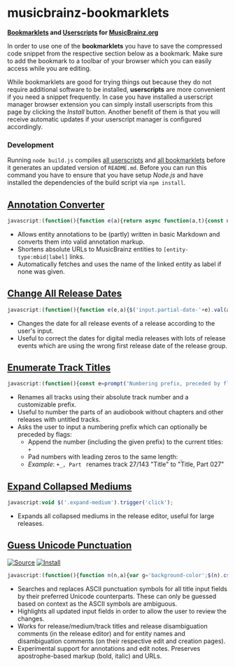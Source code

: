 # musicbrainz-bookmarklets

**[Bookmarklets](https://en.wikipedia.org/wiki/Bookmarklet) and [Userscripts](https://en.wikipedia.org/wiki/Userscript) for [MusicBrainz.org](https://musicbrainz.org)**

In order to use one of the **bookmarklets** you have to save the compressed code snippet from the respective section below as a bookmark. Make sure to add the bookmark to a toolbar of your browser which you can easily access while you are editing.

While bookmarklets are good for trying things out because they do not require additional software to be installed, **userscripts** are more convenient if you need a snippet frequently. In case you have installed a userscript manager browser extension you can simply install userscripts from this page by clicking the *Install* button. Another benefit of them is that you will receive automatic updates if your userscript manager is configured accordingly.

### Development

Running `node build.js` compiles [all userscripts](src/userscripts/) and [all bookmarklets](src/bookmarklets/) before it generates an updated version of `README.md`. Before you can run this command you have to ensure that you have setup *Node.js* and have installed the dependencies of the build script via `npm install`.

## [Annotation Converter](src/annotationConverter.js)

```js
javascript:(function(){function e(a){return async function(a,t){const n=[];a.replace(t,(a,...t)=>{t=((a,t,n)=>async function(a,t=null){if(a.includes('musicbrainz.org')){const $=new URL(a);var[n,e,c]=$.pathname.match(/^\/(.+?)\/([0-9a-f-]{36})$/)||[];if(n)return t=t||await async function(a){a.pathname=`/ws/2${a.pathname}`,a.search='?fmt=json';let t=await fetch(a);return t=await t.json(),t.name||t.title}($),`[${e}:${c}|${t}]`}return function(a,t=null){return t?`[${a}|${t}]`:`[${a}]`}(a,t)}(t,n))(a,...t),n.push(t)});const e=await Promise.all(n);return a.replace(t,()=>e.shift())}(a,/\[(.+?)(?:\|(.+?))?\]/g)}var a='textarea[name$=text]',c=[[/\[(.+?)\]\((.+?)\)/g,'[$2|$1]'],[/(?<!\[)(https?:\/\/\S+)/g,'[$1]'],[/\[(.+?)(\|.+?)?\]/g,(a,t,n='')=>`[${btoa(t)}${n}]`],[/(__|\*\*)(?=\S)(.+?)(?<=\S)\1/g,"'''$2'''"],[/(_|\*)(?=\S)(.+?)(?<=\S)\1/g,"''$2''"],[/^\# +(.+?)( +\#*)?$/gm,'= $1 ='],[/^\#{2} +(.+?)( +\#*)?$/gm,'== $1 =='],[/^\#{3} +(.+?)( +\#*)?$/gm,'=== $1 ==='],[/^(\d+)\. +/gm,'    $1. '],[/^[-+*] +/gm,'    * '],[/\[([A-Za-z0-9+/=]+)(\|.+?)?\]/g,(a,t,n='')=>`[${atob(t)}${n}]`]],r='background-color';$(a).css(r,'').each((a,t)=>{let n=t.value;n&&(c.forEach(([a,t])=>{n=n.replace(a,t)}),n!=t.value&&$(t).val(n).trigger('change').css(r,'yellow'))}),$(a).each(async(a,t)=>{var n=await e(t.value);n!=t.value&&$(t).val(n)})})();
```

- Allows entity annotations to be (partly) written in basic Markdown and converts them into valid annotation markup.
- Shortens absolute URLs to MusicBrainz entities to `[entity-type:mbid|label]` links.
- Automatically fetches and uses the name of the linked entity as label if none was given.

## [Change All Release Dates](src/changeAllReleaseDates.js)

```js
javascript:(function(){function e(e,a){$('input.partial-date-'+e).val(a).trigger('change')}var a=prompt('Date for all release events (YYYY-MM-DD):'),[,t,n,a]=/(\d{4})(?:-(\d{2})(?:-(\d{2}))?)?/.exec(a)||[],n=n,a=a;e('year',t),e('month',n),e('day',a)})();
```

- Changes the date for all release events of a release according to the user's input.
- Useful to correct the dates for digital media releases with lots of release events which are using the wrong first
  release date of the release group.

## [Enumerate Track Titles](src/enumerateTrackTitles.js)

```js
javascript:(function(){const e=prompt('Numbering prefix, preceded by flags:\n+ append to current titles\n_ pad numbers','Part ');let[,n,t]=e.match(/^([+_]*)(.+)/);n={append:n.includes('+'),padNumbers:n.includes('_')},function(a='',p={}){let e=$('input.track-name');var n=e.length.toString().length;const i=new Intl.NumberFormat('en',{minimumIntegerDigits:n});e.each((e,n)=>{let t=e+1;p.padNumbers&&(t=i.format(t));let r=a+t;p.append&&(r=(n.value+r).replace(/([.!?]),/,'$1')),$(n).val(r)}).trigger('change')}(t,n)})();
```

- Renames all tracks using their absolute track number and a customizable prefix.
- Useful to number the parts of an audiobook without chapters and other releases with untitled tracks.
- Asks the user to input a numbering prefix which can optionally be preceded by flags:
  - Append the number (including the given prefix) to the current titles: `+`
  - Pad numbers with leading zeros to the same length: `_`
  - *Example*: `+_, Part ` renames track 27/143 "Title" to "Title, Part 027"

## [Expand Collapsed Mediums](src/expandCollapsedMediums.js)

```js
javascript:void $('.expand-medium').trigger('click');
```

- Expands all collapsed mediums in the release editor, useful for large releases.

## [Guess Unicode Punctuation](src/guessUnicodePunctuation.js)

[![Source](https://raw.github.com/jerone/UserScripts/master/_resources/Source-button.png)](dist/guessUnicodePunctuation.user.js)
[![Install](https://raw.github.com/jerone/UserScripts/master/_resources/Install-button.png)](dist/guessUnicodePunctuation.user.js?raw=1)

```js
javascript:(function(){function n(n,a){var g='background-color';$(n).css(g,'').each((n,t)=>{let e=t.value;e&&(a.forEach(([n,t])=>{e=e.replace(n,t)}),e!=t.value&&$(t).val(e).trigger('change').css(g,'yellow'))})}var t=[[/(?<=\W|^)"(.+?)"(?=\W|$)/g,'\u201c$1\u201d'],[/(?<=\W|^)'n'(?=\W|$)/g,'\u2019n\u2019'],[/(?<=\W|^)'(.+?)'(?=\W|$)/g,'\u2018$1\u2019'],[/(\d+)"/g,'$1\u2033'],[/(\d+)'(\d+)/g,'$1\u2032$2'],[/'/g,'\u2019'],[/(?<!\.)\.{3}(?!\.)/g,'\u2026'],[/ - /g,' \u2013 '],[/(\d{4})-(\d{2})-(\d{2})(?=\W|$)/g,'$1\u2010$2\u2010$3'],[/(\d{4})-(\d{2})(?=\W|$)/g,'$1\u2010$2'],[/(\d+)-(\d+)/g,'$1\u2013$2'],[/-/g,'\u2010']],e=[[/\[(.+?)(\|.+?)?\]/g,(n,t,e='')=>`[${btoa(t)}${e}]`],[/'''/g,'<b>'],[/''/g,'<i>'],...t,[/<b>/g,"'''"],[/<i>/g,"''"],[/\[([A-Za-z0-9+/=]+)(\|.+?)?\]/g,(n,t,e='')=>`[${atob(t)}${e}]`]];n(['input#name','input#comment','input.track-name','input[id^=medium-title]','input[name$=name]','input[name$=comment]'].join(),t),n(['#annotation','#edit-note-text','textarea[name$=text]','.edit-note'].join(),e)})();
```

- Searches and replaces ASCII punctuation symbols for all title input fields by their preferred Unicode counterparts.
  These can only be guessed based on context as the ASCII symbols are ambiguous.
- Highlights all updated input fields in order to allow the user to review the changes.
- Works for release/medium/track titles and release disambiguation comments (in the release editor)
  and for entity names and disambiguation comments (on their respective edit and creation pages).
- Experimental support for annotations and edit notes. Preserves apostrophe-based markup (bold, italic) and URLs.
